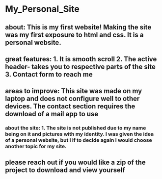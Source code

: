 # My_Personal_Site 
## about: This is my first website! Making the site was my first exposure to html and css. It is a personal website.

## great features: 1. It is smooth scroll 2. The active header- takes you to respective parts of the site  3. Contact form to reach me

## areas to improve: This site was made on my laptop and does not configure well to other devices. The contact section requires the download of a mail app to use


### about the site: 1. The site is not published due to my name being on it and pictures with my identity. I was given the idea of a personal website, but I if to decide again I would choose another topic for my site. 

## please reach out if you would like a zip of the project to download and view yourself 



